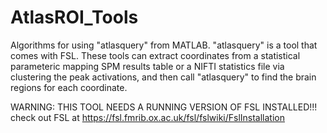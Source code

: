 # AtlasROI_Tools
Algorithms for using "atlasquery" from MATLAB. 
"atlasquery" is a tool that comes with FSL. 
These tools can extract coordinates from a statistical parameteric mapping SPM results table
or a NIFTI statistics file via clustering the peak activations,
and then call "atlasquery" to find the brain regions for each coordinate.

WARNING: THIS TOOL NEEDS A RUNNING VERSION OF FSL INSTALLED!!!
check out FSL at https://fsl.fmrib.ox.ac.uk/fsl/fslwiki/FslInstallation
